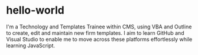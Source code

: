 # hello-world

I'm a Technology and Templates Trainee within CMS, using VBA and Outline to create, edit and maintain new firm templates.  I aim to learn GitHub and Visual Studio to enable me to move across these platforms effortlessly while learning JavaScript.  
